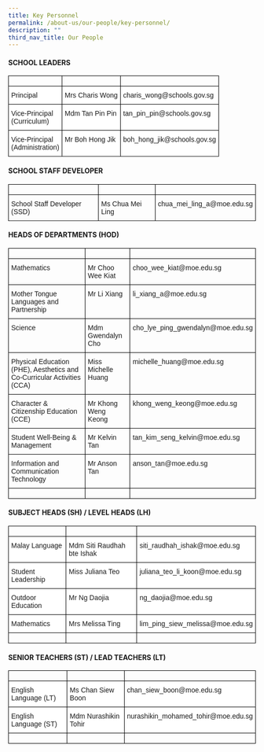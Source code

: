 ```yaml
---
title: Key Personnel
permalink: /about-us/our-people/key-personnel/
description: ""
third_nav_title: Our People
---
```

#### SCHOOL LEADERS

<style type="text/css">
.tg  {border-collapse:collapse;border-spacing:0;}
.tg td{border-color:black;border-style:solid;border-width:1px;font-family:Arial, sans-serif;font-size:14px;
  overflow:hidden;padding:10px 5px;word-break:normal;}
.tg th{border-color:black;border-style:solid;border-width:1px;font-family:Arial, sans-serif;font-size:14px;
  font-weight:normal;overflow:hidden;padding:10px 5px;word-break:normal;}
.tg .tg-ktyi{background-color:#FFF;text-align:left;vertical-align:top}
</style>
<table class="tg">
	<tbody>
		<tr>
			<td></td>
			<td></td>
			<td></td>
		</tr>
  <tr>
    <td class="tg-ktyi">Principal</td>
    <td class="tg-ktyi">Mrs Charis Wong</td>
    <td class="tg-ktyi">charis_wong@schools.gov.sg</td>
  </tr>
	<tr>
    <td class="tg-ktyi">Vice-Principal<br>(Curriculum)</td>
    <td class="tg-ktyi">Mdm Tan Pin Pin</td>
    <td class="tg-ktyi">tan_pin_pin@schools.gov.sg</td>
  </tr>
  <tr>
    <td class="tg-ktyi">Vice-Principal<br>(Administration)</td>
    <td class="tg-ktyi">Mr Boh Hong Jik</td>
    <td class="tg-ktyi">boh_hong_jik@schools.gov.sg</td>
  </tr>
	<tr>
	</tr>
</tbody>
</table>

#### SCHOOL STAFF DEVELOPER

<style type="text/css">
.tg  {border-collapse:collapse;border-spacing:0;}
.tg td{border-color:black;border-style:solid;border-width:1px;font-family:Arial, sans-serif;font-size:14px;
  overflow:hidden;padding:10px 5px;word-break:normal;}
.tg th{border-color:black;border-style:solid;border-width:1px;font-family:Arial, sans-serif;font-size:14px;
  font-weight:normal;overflow:hidden;padding:10px 5px;word-break:normal;}
.tg .tg-0lax{text-align:left;vertical-align:top}
</style>
<table class="tg">
<tbody>
		<tr>
			<td></td>
			<td></td>
			<td></td>
		</tr>
  <tr>
    <td class="tg-0lax">School Staff Developer (SSD)</td>
    <td class="tg-0lax">Ms Chua Mei Ling</td>
    <td class="tg-0lax">chua_mei_ling_a@moe.edu.sg</td>
  </tr>
	<tr>
	</tr>

</tbody></table>

#### HEADS OF DEPARTMENTS (HOD)

<style type="text/css">
.tg  {border-collapse:collapse;border-spacing:0;}
.tg td{border-color:black;border-style:solid;border-width:1px;font-family:Arial, sans-serif;font-size:14px;
  overflow:hidden;padding:10px 5px;word-break:normal;}
.tg th{border-color:black;border-style:solid;border-width:1px;font-family:Arial, sans-serif;font-size:14px;
  font-weight:normal;overflow:hidden;padding:10px 5px;word-break:normal;}
.tg .tg-0lax{text-align:left;vertical-align:top}
</style>
<table class="tg">
<tbody>
		<tr>
			<td></td>
			<td></td>
			<td></td>
		</tr>
	<tr>
    <td class="tg-0lax">Mathematics</td>
    <td class="tg-0lax">Mr Choo Wee Kiat</td>
    <td class="tg-0lax">choo_wee_kiat@moe.edu.sg</td>
  </tr>
	<tr>
    <td class="tg-0lax">Mother Tongue Languages and Partnership</td>
    <td class="tg-0lax">Mr Li Xiang</td>
    <td class="tg-0lax">li_xiang_a@moe.edu.sg</td>
  </tr>
	<tr>
    <td class="tg-0lax">Science</td>
    <td class="tg-0lax">Mdm Gwendalyn Cho</td>
    <td class="tg-0lax">cho_lye_ping_gwendalyn@moe.edu.sg</td>
  </tr>
	<tr>
    <td class="tg-0lax">Physical Education (PHE), Aesthetics and Co-Curricular Activities (CCA)</td>
    <td class="tg-0lax">Miss Michelle Huang</td>
    <td class="tg-0lax">michelle_huang@moe.edu.sg</td>
  </tr>
  <tr>
    <td class="tg-0lax">Character &amp; Citizenship Education (CCE)</td>
    <td class="tg-0lax">Mr Khong Weng Keong</td>
    <td class="tg-0lax">khong_weng_keong@moe.edu.sg</td>
  </tr>
	<tr>
    <td class="tg-0lax">Student Well-Being &amp; Management</td>
    <td class="tg-0lax">Mr Kelvin Tan</td>
    <td class="tg-0lax">tan_kim_seng_kelvin@moe.edu.sg</td>
  </tr>
  <tr>
    <td class="tg-0lax">Information and Communication Technology</td>
    <td class="tg-0lax">Mr Anson Tan</td>
    <td class="tg-0lax">anson_tan@moe.edu.sg</td>
  </tr>
	<tr>
			<td></td>
			<td></td>
			<td></td>
		</tr>
</tbody>
</table>

#### SUBJECT HEADS (SH) / LEVEL HEADS (LH)

<style type="text/css">
.tg  {border-collapse:collapse;border-spacing:0;}
.tg td{border-color:black;border-style:solid;border-width:1px;font-family:Arial, sans-serif;font-size:14px;
  overflow:hidden;padding:10px 5px;word-break:normal;}
.tg th{border-color:black;border-style:solid;border-width:1px;font-family:Arial, sans-serif;font-size:14px;
  font-weight:normal;overflow:hidden;padding:10px 5px;word-break:normal;}
.tg .tg-ktyi{background-color:#FFF;text-align:left;vertical-align:top}
.tg .tg-km5g{background-color:#FFF;color:#46A247;text-align:left;vertical-align:top}
</style>
<table class="tg">
<tbody>
		<tr>
			<td></td>
			<td></td>
			<td></td>
		</tr>
  <tr>
    <td class="tg-ktyi">Malay Language</td>
    <td class="tg-ktyi">Mdm Siti Raudhah bte Ishak</td>
    <td class="tg-ktyi">siti_raudhah_ishak@moe.edu.sg</td>
  </tr>
  <tr>
    <td class="tg-ktyi">Student Leadership</td>
    <td class="tg-ktyi">Miss Juliana Teo</td>
    <td class="tg-ktyi">juliana_teo_li_koon@moe.edu.sg</td>
  </tr>
  <tr>
    <td class="tg-ktyi">Outdoor Education</td>
    <td class="tg-ktyi">Mr Ng Daojia</td>
    <td class="tg-ktyi">ng_daojia@moe.edu.sg</td>
  </tr>
  <tr>
    <td class="tg-ktyi">Mathematics</td>
    <td class="tg-ktyi">Mrs Melissa Ting</td>
    <td class="tg-ktyi">lim_ping_siew_melissa@moe.edu.sg</td>
  </tr>
			<tr>
			<td></td>
			<td></td>
			<td></td>
		</tr>
</tbody>
</table>

#### SENIOR TEACHERS (ST) / LEAD TEACHERS (LT)

<style type="text/css">
.tg  {border-collapse:collapse;border-spacing:0;}
.tg td{border-color:black;border-style:solid;border-width:1px;font-family:Arial, sans-serif;font-size:14px;
  overflow:hidden;padding:10px 5px;word-break:normal;}
.tg th{border-color:black;border-style:solid;border-width:1px;font-family:Arial, sans-serif;font-size:14px;
  font-weight:normal;overflow:hidden;padding:10px 5px;word-break:normal;}
.tg .tg-ktyi{background-color:#FFF;text-align:left;vertical-align:top}
</style>
<table class="tg">
<tbody>
		<tr>
			<td></td>
			<td></td>
			<td></td>
		</tr>
  <tr>
    <td class="tg-ktyi">English Language (LT)</td>
    <td class="tg-ktyi">Ms Chan Siew Boon</td>
    <td class="tg-ktyi">chan_siew_boon@moe.edu.sg</td>
  </tr>
  <tr>
    <td class="tg-ktyi">English Language (ST)</td>
    <td class="tg-ktyi">Mdm Nurashikin Tohir</td>
    <td class="tg-ktyi">nurashikin_mohamed_tohir@moe.edu.sg</td>
  </tr>
			<tr>
			<td></td>
			<td></td>
			<td></td>
		</tr>
</tbody>
</table>